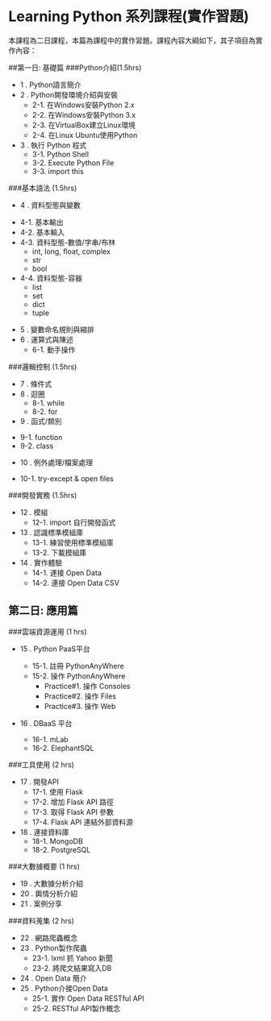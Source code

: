 # Learning Python 系列課程(實作習題)

本課程為二日課程，本篇為課程中的實作習題。課程內容大綱如下，其子項目為實作內容：

##第一日: 基礎篇
###Python介紹(1.5hrs)
* 1 . Python語言簡介
* 2 . Python開發環境介紹與安裝
  - 2-1. 在Windows安裝Python 2.x
  - 2-2. 在Windows安裝Python 3.x
  - 2-3. 在VirtualBox建立Linux環境
  - 2-4. 在Linux Ubuntu使用Python
* 3 . 執行 Python 程式
  - 3-1. Python Shell
  - 3-2. Execute Python File
  - 3-3. import this

###基本語法 (1.5hrs)
* 4 . 資料型態與變數
 - 4-1. 基本輸出
 - 4-2. 基本輸入
 - 4-3. 資料型態-數值/字串/布林
   - int, long, float, complex
   - str
   - bool
 - 4-4. 資料型態-容器
   - list
   - set
   - dict
   - tuple
* 5 . 變數命名規則與縮排
* 6 . 運算式與陳述
  - 6-1. 動手操作

###邏輯控制 (1.5hrs)
* 7 . 條件式
* 8 . 迴圈
  - 8-1. while
  - 8-2. for
* 9 . 函式/類別
 - 9-1. function
 - 9-2. class
* 10 . 例外處理/檔案處理
 - 10-1. try-except & open files

###開發實務 (1.5hrs)
* 12 . 模組
  - 12-1. import 自行開發函式
* 13 . 認識標準模組庫
  - 13-1. 練習使用標準模組庫
  - 13-2. 下載模組庫
* 14 . 實作體驗
  - 14-1. 連接 Open Data
  - 14-2. 連接 Open Data CSV

## 第二日: 應用篇
###雲端資源運用 (1 hrs)
* 15 . Python PaaS平台
  - 15-1. 註冊 PythonAnyWhere
  - 15-2. 操作 PythonAnyWhere
    - Practice#1. 操作 Consoles
    - Practice#2. 操作 Files
    - Practice#3. 操作 Web
  
* 16 . DBaaS 平台
  - 16-1. mLab
  - 16-2. ElephantSQL

###工具使用 (2 hrs)
* 17 . 開發API
  - 17-1. 使用 Flask
  - 17-2. 增加 Flask API 路徑
  - 17-3. 取得 Flask API 參數
  - 17-4. Flask API 連結外部資料源
* 18 . 連接資料庫
  - 18-1. MongoDB
  - 18-2. PostgreSQL

###大數據概要 (1 hrs)
* 19 . 大數據分析介紹
* 20 . 輿情分析介紹
* 21 . 案例分享

###資料蒐集 (2 hrs)
* 22 . 網路爬蟲概念
* 23 . Python製作爬蟲
  - 23-1. lxml 抓 Yahoo 新聞
  - 23-2. 將爬文結果寫入DB
* 24 . Open Data 簡介
* 25 . Python介接Open Data 
  - 25-1. 實作 Open Data RESTful API
  - 25-2. RESTful API製作概念
